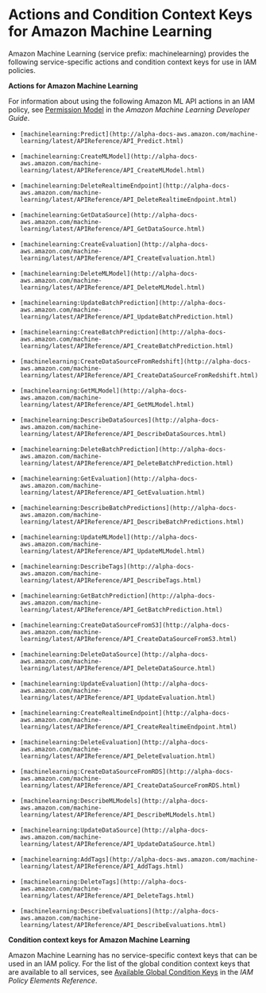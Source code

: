 # Actions and Condition Context Keys for Amazon Machine Learning<a name="list_machinelearning"></a>

Amazon Machine Learning \(service prefix: machinelearning\) provides the following service\-specific actions and condition context keys for use in IAM policies\.

**Actions for Amazon Machine Learning**

For information about using the following Amazon ML API actions in an IAM policy, see [Permission Model](http://alpha-docs-aws.amazon.com/machine-learning/latest/dg/reference.html#controlling-access-to-amazon-ml-resources-by-using-iam) in the *Amazon Machine Learning Developer Guide*\.

+ `[machinelearning:Predict](http://alpha-docs-aws.amazon.com/machine-learning/latest/APIReference/API_Predict.html)`

+ `[machinelearning:CreateMLModel](http://alpha-docs-aws.amazon.com/machine-learning/latest/APIReference/API_CreateMLModel.html)`

+ `[machinelearning:DeleteRealtimeEndpoint](http://alpha-docs-aws.amazon.com/machine-learning/latest/APIReference/API_DeleteRealtimeEndpoint.html)`

+ `[machinelearning:GetDataSource](http://alpha-docs-aws.amazon.com/machine-learning/latest/APIReference/API_GetDataSource.html)`

+ `[machinelearning:CreateEvaluation](http://alpha-docs-aws.amazon.com/machine-learning/latest/APIReference/API_CreateEvaluation.html)`

+ `[machinelearning:DeleteMLModel](http://alpha-docs-aws.amazon.com/machine-learning/latest/APIReference/API_DeleteMLModel.html)`

+ `[machinelearning:UpdateBatchPrediction](http://alpha-docs-aws.amazon.com/machine-learning/latest/APIReference/API_UpdateBatchPrediction.html)`

+ `[machinelearning:CreateBatchPrediction](http://alpha-docs-aws.amazon.com/machine-learning/latest/APIReference/API_CreateBatchPrediction.html)`

+ `[machinelearning:CreateDataSourceFromRedshift](http://alpha-docs-aws.amazon.com/machine-learning/latest/APIReference/API_CreateDataSourceFromRedshift.html)`

+ `[machinelearning:GetMLModel](http://alpha-docs-aws.amazon.com/machine-learning/latest/APIReference/API_GetMLModel.html)`

+ `[machinelearning:DescribeDataSources](http://alpha-docs-aws.amazon.com/machine-learning/latest/APIReference/API_DescribeDataSources.html)`

+ `[machinelearning:DeleteBatchPrediction](http://alpha-docs-aws.amazon.com/machine-learning/latest/APIReference/API_DeleteBatchPrediction.html)`

+ `[machinelearning:GetEvaluation](http://alpha-docs-aws.amazon.com/machine-learning/latest/APIReference/API_GetEvaluation.html)`

+ `[machinelearning:DescribeBatchPredictions](http://alpha-docs-aws.amazon.com/machine-learning/latest/APIReference/API_DescribeBatchPredictions.html)`

+ `[machinelearning:UpdateMLModel](http://alpha-docs-aws.amazon.com/machine-learning/latest/APIReference/API_UpdateMLModel.html)`

+ `[machinelearning:DescribeTags](http://alpha-docs-aws.amazon.com/machine-learning/latest/APIReference/API_DescribeTags.html)`

+ `[machinelearning:GetBatchPrediction](http://alpha-docs-aws.amazon.com/machine-learning/latest/APIReference/API_GetBatchPrediction.html)`

+ `[machinelearning:CreateDataSourceFromS3](http://alpha-docs-aws.amazon.com/machine-learning/latest/APIReference/API_CreateDataSourceFromS3.html)`

+ `[machinelearning:DeleteDataSource](http://alpha-docs-aws.amazon.com/machine-learning/latest/APIReference/API_DeleteDataSource.html)`

+ `[machinelearning:UpdateEvaluation](http://alpha-docs-aws.amazon.com/machine-learning/latest/APIReference/API_UpdateEvaluation.html)`

+ `[machinelearning:CreateRealtimeEndpoint](http://alpha-docs-aws.amazon.com/machine-learning/latest/APIReference/API_CreateRealtimeEndpoint.html)`

+ `[machinelearning:DeleteEvaluation](http://alpha-docs-aws.amazon.com/machine-learning/latest/APIReference/API_DeleteEvaluation.html)`

+ `[machinelearning:CreateDataSourceFromRDS](http://alpha-docs-aws.amazon.com/machine-learning/latest/APIReference/API_CreateDataSourceFromRDS.html)`

+ `[machinelearning:DescribeMLModels](http://alpha-docs-aws.amazon.com/machine-learning/latest/APIReference/API_DescribeMLModels.html)`

+ `[machinelearning:UpdateDataSource](http://alpha-docs-aws.amazon.com/machine-learning/latest/APIReference/API_UpdateDataSource.html)`

+ `[machinelearning:AddTags](http://alpha-docs-aws.amazon.com/machine-learning/latest/APIReference/API_AddTags.html)`

+ `[machinelearning:DeleteTags](http://alpha-docs-aws.amazon.com/machine-learning/latest/APIReference/API_DeleteTags.html)`

+ `[machinelearning:DescribeEvaluations](http://alpha-docs-aws.amazon.com/machine-learning/latest/APIReference/API_DescribeEvaluations.html)`

**Condition context keys for Amazon Machine Learning**

Amazon Machine Learning has no service\-specific context keys that can be used in an IAM policy\. For the list of the global condition context keys that are available to all services, see [Available Global Condition Keys](reference_policies_condition-keys.md#AvailableKeys) in the *IAM Policy Elements Reference*\.